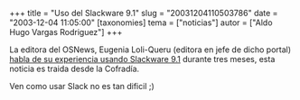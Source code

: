+++
title = "Uso del Slackware 9.1"
slug = "20031204110503786"
date = "2003-12-04 11:05:00"
[taxonomies]
tema = ["noticias"]
autor = ["Aldo Hugo Vargas Rodriguez"]
+++

La editora del OSNews, Eugenia Loli-Queru (editora en jefe de dicho
portal) [habla de su experiencia usando Slackware
9.1](http://www.osnews.com/story.php?news_id=5307) durante tres meses,
esta noticia es traida desde la Cofradía.

Ven como usar Slack no es tan dificil ;)

